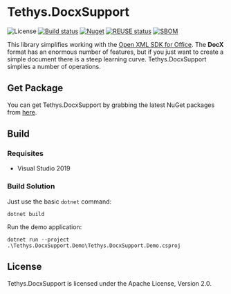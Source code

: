 <!-- 
SPDX-FileCopyrightText: (c) 2022-2023 T. Graf
SPDX-License-Identifier: Apache-2.0
-->

# Tethys.DocxSupport

![License](https://img.shields.io/badge/license-Apache--2.0-blue.svg)
[![Build status](https://ci.appveyor.com/api/projects/status/3k0fy06set3or784?svg=true)](https://ci.appveyor.com/project/tngraf/tethys-docxsupport)
[![Nuget](https://img.shields.io/badge/nuget-1.0.0-brightgreen.svg)](https://www.nuget.org/packages/Tethys.DocxSupport/1.0.0)
[![REUSE status](https://api.reuse.software/badge/git.fsfe.org/reuse/api)](https://api.reuse.software/info/git.fsfe.org/reuse/api)
[![SBOM](https://img.shields.io/badge/SBOM-CycloneDX-brightgreen)](https://github.com/tngraf/Tethys.DocxSupport/blob/master/SBOM/sbom.cyclonedx.xml)

This library simplifies working with the [Open XML SDK for Office](https://docs.microsoft.com/en-us/office/open-xml/open-xml-sdk?redirectedfrom=MSDN).
The **DocX** format has an enormous number of features, but if you just want to create a simple document
there is a steep learning curve. Tethys.DocxSupport simplies a number of operations.

## Get Package

You can get Tethys.DocxSupport by grabbing the latest NuGet packages from [here](https://www.nuget.org/packages/Tethys.DocxSupport/1.0.0).

## Build

### Requisites

* Visual Studio 2019

### Build Solution

Just use the basic `dotnet` command:

```shell
dotnet build
```

Run the demo application:

```shell
dotnet run --project .\Tethys.DocxSupport.Demo\Tethys.DocxSupport.Demo.csproj
```

## License

Tethys.DocxSupport is licensed under the Apache License, Version 2.0.
